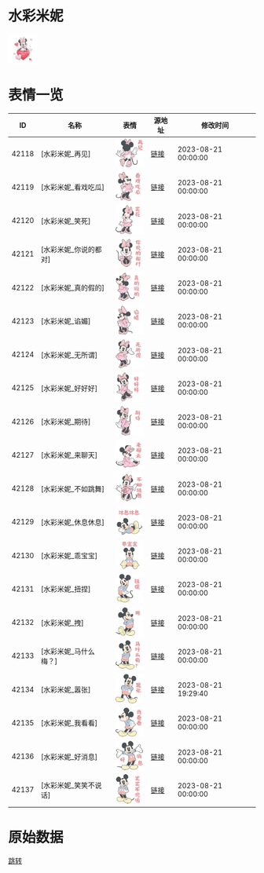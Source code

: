 # 水彩米妮

<img src="./cover.png" height="60" alt="cover" />

# 表情一览

|ID|名称|表情|源地址|修改时间|
|----|----|----|----|----|
|42118|[水彩米妮_再见]|<img src="./pic/042118_%5B水彩米妮_再见%5D.png" height="60" alt="再见"/>|[链接](https://i0.hdslb.com/bfs/garb/afd43fb16195433acf38f2ac318cb0d13acb320e.png)|2023-08-21 00:00:00|
|42119|[水彩米妮_看戏吃瓜]|<img src="./pic/042119_%5B水彩米妮_看戏吃瓜%5D.png" height="60" alt="看戏吃瓜"/>|[链接](https://i0.hdslb.com/bfs/garb/ca32129a36134bb0b4d144b952413148ee048a37.png)|2023-08-21 00:00:00|
|42120|[水彩米妮_笑死]|<img src="./pic/042120_%5B水彩米妮_笑死%5D.png" height="60" alt="笑死"/>|[链接](https://i0.hdslb.com/bfs/garb/d6283ce5d5088a0989ece78f65b19f9f6606a082.png)|2023-08-21 00:00:00|
|42121|[水彩米妮_你说的都对]|<img src="./pic/042121_%5B水彩米妮_你说的都对%5D.png" height="60" alt="你说的都对"/>|[链接](https://i0.hdslb.com/bfs/garb/1f3ea8c5d436184725cab4d121de624433185720.png)|2023-08-21 00:00:00|
|42122|[水彩米妮_真的假的]|<img src="./pic/042122_%5B水彩米妮_真的假的%5D.png" height="60" alt="真的假的"/>|[链接](https://i0.hdslb.com/bfs/garb/9cec4162c85b01093aa5af60fccc56603e94491f.png)|2023-08-21 00:00:00|
|42123|[水彩米妮_谄媚]|<img src="./pic/042123_%5B水彩米妮_谄媚%5D.png" height="60" alt="谄媚"/>|[链接](https://i0.hdslb.com/bfs/garb/74bb93d837e37d1f0ce664f587af8640aeb5fb1f.png)|2023-08-21 00:00:00|
|42124|[水彩米妮_无所谓]|<img src="./pic/042124_%5B水彩米妮_无所谓%5D.png" height="60" alt="无所谓"/>|[链接](https://i0.hdslb.com/bfs/garb/0b2cffa4d7c104c843e3397392048a72c935d9c4.png)|2023-08-21 00:00:00|
|42125|[水彩米妮_好好好]|<img src="./pic/042125_%5B水彩米妮_好好好%5D.png" height="60" alt="好好好"/>|[链接](https://i0.hdslb.com/bfs/garb/fdb3c1cde5867dace66075dbb94c36e6f991c6a2.png)|2023-08-21 00:00:00|
|42126|[水彩米妮_期待]|<img src="./pic/042126_%5B水彩米妮_期待%5D.png" height="60" alt="期待"/>|[链接](https://i0.hdslb.com/bfs/garb/98764821dbd1ff39445af4ad9d8f1cca7fe06dfc.png)|2023-08-21 00:00:00|
|42127|[水彩米妮_来聊天]|<img src="./pic/042127_%5B水彩米妮_来聊天%5D.png" height="60" alt="来聊天"/>|[链接](https://i0.hdslb.com/bfs/garb/423c3bc195c97557e89eec0d841d426fafed1944.png)|2023-08-21 00:00:00|
|42128|[水彩米妮_不如跳舞]|<img src="./pic/042128_%5B水彩米妮_不如跳舞%5D.png" height="60" alt="不如跳舞"/>|[链接](https://i0.hdslb.com/bfs/garb/c7b34512bd9b6d7638a777d450dc7694e0de3d60.png)|2023-08-21 00:00:00|
|42129|[水彩米妮_休息休息]|<img src="./pic/042129_%5B水彩米妮_休息休息%5D.png" height="60" alt="休息休息"/>|[链接](https://i0.hdslb.com/bfs/garb/7c35ea78dd34b8d4dd2357773712006a077f9220.png)|2023-08-21 00:00:00|
|42130|[水彩米妮_乖宝宝]|<img src="./pic/042130_%5B水彩米妮_乖宝宝%5D.png" height="60" alt="乖宝宝"/>|[链接](https://i0.hdslb.com/bfs/garb/bdfbac564da6980e4fd32ae588f27dad4a0339f9.png)|2023-08-21 00:00:00|
|42131|[水彩米妮_扭捏]|<img src="./pic/042131_%5B水彩米妮_扭捏%5D.png" height="60" alt="扭捏"/>|[链接](https://i0.hdslb.com/bfs/garb/002a30b5fd6596eddc5d881e026f8561595ff4bb.png)|2023-08-21 00:00:00|
|42132|[水彩米妮_拽]|<img src="./pic/042132_%5B水彩米妮_拽%5D.png" height="60" alt="拽"/>|[链接](https://i0.hdslb.com/bfs/garb/b5ad8aa4fec8ce09ff879fae9ff50c4a862df0a1.png)|2023-08-21 00:00:00|
|42133|[水彩米妮_马什么梅？]|<img src="./pic/042133_%5B水彩米妮_马什么梅？%5D.png" height="60" alt="马什么梅？"/>|[链接](https://i0.hdslb.com/bfs/garb/4e62ce37b92ef0f6fb9c8e24373b3549484e2c71.png)|2023-08-21 00:00:00|
|42134|[水彩米妮_嚣张]|<img src="./pic/042134_%5B水彩米妮_嚣张%5D.png" height="60" alt="嚣张"/>|[链接](https://i0.hdslb.com/bfs/garb/781e9a5b3211f41a3537f6d82ad394837a922ba4.png)|2023-08-21 19:29:40|
|42135|[水彩米妮_我看看]|<img src="./pic/042135_%5B水彩米妮_我看看%5D.png" height="60" alt="我看看"/>|[链接](https://i0.hdslb.com/bfs/garb/1e2fc48b12c235bf5a280810ed19b34bcd67240e.png)|2023-08-21 00:00:00|
|42136|[水彩米妮_好消息]|<img src="./pic/042136_%5B水彩米妮_好消息%5D.png" height="60" alt="好消息"/>|[链接](https://i0.hdslb.com/bfs/garb/c68d3fd5ac1878a6c20efa63b6b7c8a7e39187b4.png)|2023-08-21 00:00:00|
|42137|[水彩米妮_笑笑不说话]|<img src="./pic/042137_%5B水彩米妮_笑笑不说话%5D.png" height="60" alt="笑笑不说话"/>|[链接](https://i0.hdslb.com/bfs/garb/4a65a2cd834ea6c2f4e770b2e18722d5dfbd0342.png)|2023-08-21 00:00:00|

# 原始数据

[跳转](./raw.json)


